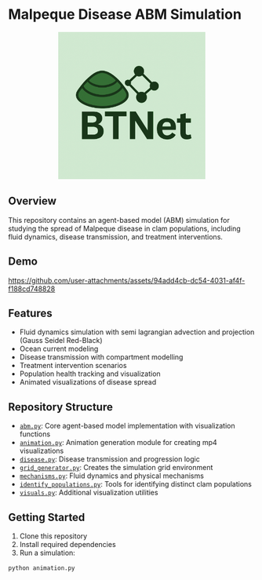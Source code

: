 # Malpeque Disease ABM Simulation

<p align="center">
<img src="images/BTNet_logo_dark_green.jpg" alt="BTNet Logo" width="300">
</p>

## Overview

This repository contains an agent-based model (ABM) simulation for studying the spread of Malpeque disease in clam populations, including fluid dynamics, disease transmission, and treatment interventions.

## Demo

https://github.com/user-attachments/assets/94add4cb-dc54-4031-af4f-f188cd748828




## Features

- Fluid dynamics simulation with semi lagrangian advection and projection (Gauss Seidel Red-Black)
- Ocean current modeling
- Disease transmission with compartment modelling
- Treatment intervention scenarios
- Population health tracking and visualization
- Animated visualizations of disease spread

## Repository Structure

- [`abm.py`](abm.py): Core agent-based model implementation with visualization functions
- [`animation.py`](animation.py): Animation generation module for creating mp4 visualizations
- [`disease.py`](disease.py): Disease transmission and progression logic
- [`grid_generator.py`](grid_generator.py): Creates the simulation grid environment
- [`mechanisms.py`](mechanisms.py): Fluid dynamics and physical mechanisms
- [`identify_populations.py`](identify_populations.py): Tools for identifying distinct clam populations
- [`visuals.py`](visuals.py): Additional visualization utilities

## Getting Started

1. Clone this repository
2. Install required dependencies
3. Run a simulation:

```python
python animation.py
